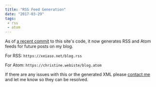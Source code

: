 ```yaml
---
title: "RSS Feed Generation"
date: "2017-03-29"
tags: 
 - rss
 - atom
---
```


As of [a recent commit](https://github.com/Xe/site/commit/b89387f6bbb010907dfa85ee0c0bab0cf8b34dfb)
to this site's code, it now generates RSS and Atom feeds for future posts on my
blog.

For RSS: `https://xeiaso.net/blog.rss`

For Atom: `https://christine.webiste/blog.atom`

If there are any issues with this or the generated XML please [contact me](/contact)
and let me know so they can be resolved.
